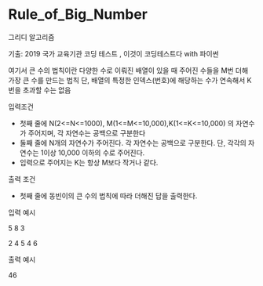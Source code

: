 # Rule_of_Big_Number
그리디 알고리즘 

기출: 2019 국가 교육기관 코딩 테스트 , 이것이 코딩테스트다 with 파이썬

여기서 큰 수의 법칙이란 다양한 수로 이뤄진 배열이 있을 때 주어진 수들을 M번 더해 가장 큰 수를 만드는 법칙
단, 배열의 특정한 인덱스(번호)에 해당하는 수가 연속해서 K번을 초과할 수는 없음

입력조건
- 첫째 줄에 N(2<=N<=1000), M(1<=M<=10,000),K(1<=K<=10,000) 의 자연수가 주어지며, 각 자연수는 공백으로 구분한다
- 둘째 줄에 N개의 자연수가 주어진다. 각 자연수는 공백으로 구분한다. 단, 각각의 자연수는 1이상 10,000 이하의 수로 주어진다.
- 입력으로 주어지는 K는 항상 M보다 작거나 같다.

출력 조건
- 첫째 줄에 동빈이의 큰 수의 법칙에 따라 더해진 답을 출력한다.

입력 예시

5 8 3

2 4 5 4 6 

 

출력 예시

46 
